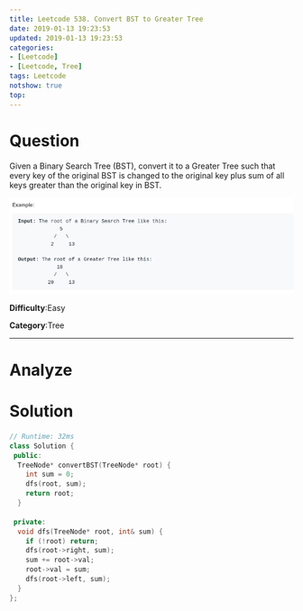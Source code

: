 ```yaml
---
title: Leetcode 538. Convert BST to Greater Tree
date: 2019-01-13 19:23:53
updated: 2019-01-13 19:23:53
categories: 
- [Leetcode]
- [Leetcode, Tree]
tags: Leetcode
notshow: true
top:
---
```


# Question

Given a Binary Search Tree (BST), convert it to a Greater Tree such that every key of the original BST is changed to the original key plus sum of all keys greater than the original key in BST.

![](/images/in-post/2019-01-13-Leetcode-538-Convert-BST-to-Greater-Tree/2019-01-13-19-24-27.png)

**Difficulty**:Easy

**Category**:Tree

<!-- more -->

------------

# Analyze

# Solution

```cpp
// Runtime: 32ms
class Solution {
 public:
  TreeNode* convertBST(TreeNode* root) {
    int sum = 0;
    dfs(root, sum);
    return root;
  }

 private:
  void dfs(TreeNode* root, int& sum) {
    if (!root) return;
    dfs(root->right, sum);
    sum += root->val;
    root->val = sum;
    dfs(root->left, sum);
  }
};
```


